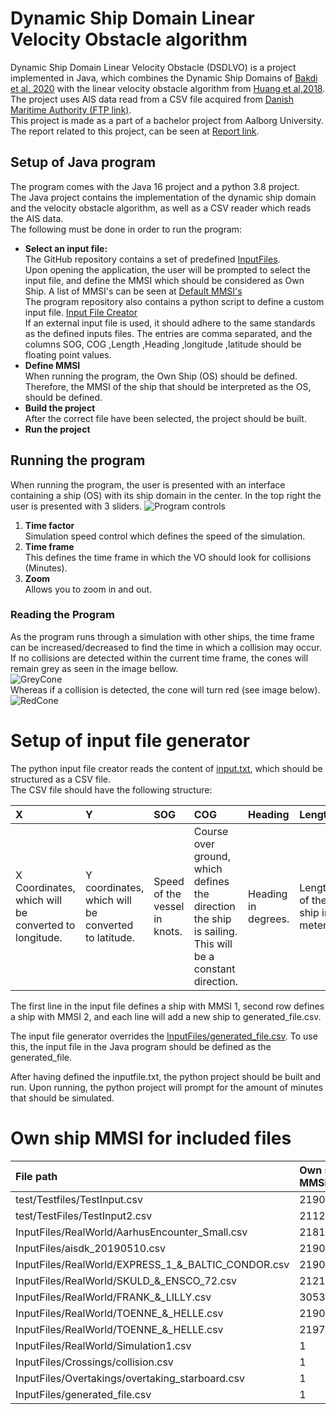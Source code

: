 # Dynamic Ship Domain Linear Velocity Obstacle algorithm
Dynamic Ship Domain Linear Velocity Obstacle (DSDLVO) is a project implemented in Java, which combines the Dynamic Ship Domains of [Bakdi et al, 2020](https://www.mdpi.com/2077-1312/8/1/5) with the linear velocity obstacle algorithm from [Huang et al,2018](https://www.sciencedirect.com/science/article/abs/pii/S0029801818300015). <br>
The project uses AIS data read from a CSV file acquired from [Danish Maritime Authority (FTP link)](ftp://ftp.ais.dk/ais_data/). <br>
This project is made as a part of a bachelor project from Aalborg University. The report related to this project, can be seen at [Report link](https://www.youtube.com/watch?v=dQw4w9WgXcQ).

## Setup of Java program
The program comes with the Java 16 project and a python 3.8 project.<br>
The Java project contains the implementation of the dynamic ship domain and the velocity obstacle algorithm, as well as a CSV reader which reads the AIS data.  
The following must be done in order to run the program:

* **Select an input file:**<br>
  The GitHub repository contains a set of predefined [InputFiles](https://github.com/dkalaxdk/P6-Projekt/tree/master/InputFiles). <br>
  Upon opening the application, the user will be prompted to select the input file, and define the MMSI which should be considered as Own Ship. A list of MMSI's can be seen at [Default MMSI's](#own-ship-mmsi-for-included-files)<br>
  The program repository also contains a python script to define a custom input file. [Input File Creator](#setup-of-input-file-generator)<br>
  If an external input file is used, it should adhere to the same standards as the defined inputs files. The entries are comma separated, and the columns SOG, COG ,Length ,Heading ,longitude ,latitude should be floating point values.
* **Define MMSI**<br>
  When running the program, the Own Ship (OS) should be defined. Therefore, the MMSI of the ship that should be interpreted as the OS, should be defined.
* **Build the project**<br>
  After the correct file have been selected, the project should be built. <br>
* **Run the project**



## Running the program
When running the program, the user is presented with an interface containing a ship (OS) with its ship domain in the center. In the top right the user is presented with 3 sliders.
![Program controls](readMeAssets/Controls.PNG)
1. **Time factor** <br> Simulation speed control which defines the speed of the simulation.
2. **Time frame** <br> This defines the time frame in which the VO should look for collisions (Minutes).
3. **Zoom** <br> Allows you to zoom in and out.

### Reading the Program
As the program runs through a simulation with other ships, the time frame can be increased/decreased to find the time in which a collision may occur. <br>
If no collisions are detected within the current time frame, the cones will remain grey as seen in the image bellow. <br>
![GreyCone](readMeAssets/crossing_no_collision.png) <br>
Whereas if a collision is detected, the cone will turn red (see image below).<br>
![RedCone](readMeAssets/crossing_collision.png)



# Setup of input file generator

The python input file creator reads the content of [input.txt](https://github.com/dkalaxdk/P6-Projekt/blob/master/DataGenerator/input.txt), which should be structured as a CSV file. <br>
The CSV file should have the following structure: <br>

**X**|**Y**|**SOG**|**COG**|**Heading**|**Length**|**Width**
:-----|:-----|:-----|:-----|:-----|:-----|:-----
X Coordinates, which will be converted to longitude. |Y coordinates, which will be converted to latitude. |Speed of the vessel in knots.| Course over ground, which defines the direction the ship is sailing. This will be a constant direction. | Heading in degrees.| Length of the ship in meters. | Width of the ship in meters.<br>

The first line in the input file defines a ship with MMSI 1, second row defines a ship with MMSI 2, and each line will add a new ship to generated_file.csv. <br>

The input file generator overrides the [InputFiles/generated_file.csv](https://github.com/dkalaxdk/P6-Projekt/blob/master/InputFiles/generated_file.csv). To use this, the input file in the Java program should be defined as the generated_file. <br>

After having defined the inputfile.txt, the python project should be built and run. Upon running, the python project will prompt for the amount of minutes that should be simulated.


# Own ship MMSI for included files
|**File path**|**Own ship MMSI**|
|:-----|:-----|
|test/Testfiles/TestInput.csv|219004612|
|test/TestFiles/TestInput2.csv|211235221|
|InputFiles/RealWorld/AarhusEncounter_Small.csv|218176000|
|InputFiles/aisdk_20190510.csv|219017081|
|InputFiles/RealWorld/EXPRESS_1_&_BALTIC_CONDOR.csv|219017081|
|InputFiles/RealWorld/SKULD_&_ENSCO_72.csv|212172000|
|InputFiles/RealWorld/FRANK_&_LILLY.csv|305369000|
|InputFiles/RealWorld/TOENNE_&_HELLE.csv|219001359|
|InputFiles/RealWorld/TOENNE_&_HELLE.csv|219798000|
|InputFiles/RealWorld/Simulation1.csv|1|
|InputFiles/Crossings/collision.csv|1|
|InputFiles/Overtakings/overtaking_starboard.csv|1|
|InputFiles/generated_file.csv|1|
